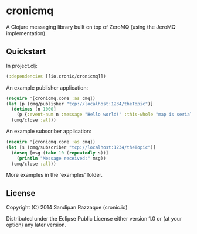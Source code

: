 # cronicmq

A Clojure messaging library built on top of ZeroMQ (using the JeroMQ implementation).

## Quickstart

In project.clj:

```clojure
(:dependencies [[io.cronic/cronicmq]])
```

An example publisher application:

```clojure
(require '[cronicmq.core :as cmq])
(let [p (cmq/publisher "tcp://localhost:1234/theTopic")]
  (dotimes [n 1000]
    (p {:event-num n :message "Hello world!" :this-whole "map is serialized."}))
  (cmq/close :all))
```

An example subscriber application:

```clojure
(require '[cronicmq.core :as cmq])
(let [s (cmq/subscriber "tcp://localhost:1234/theTopic")]
  (doseq [msg (take 10 (repeatedly s))]
    (println "Message received:" msg))
  (cmq/close :all))
```

More examples in the 'examples' folder.

## License

Copyright (C) 2014 Sandipan Razzaque (cronic.io)

Distributed under the Eclipse Public License either version 1.0 or (at your option) any later version.
